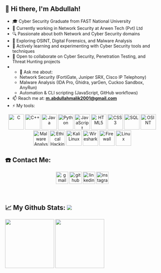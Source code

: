 ## 👋 Hi there, I'm Abdullah!

<!--
**abdullahhmalikk/abdullahhmalikk** is a ✨ _special_ ✨ repository because its `README.md` (this file) appears on your GitHub profile.

Here are some ideas to get you started:

-->

- 🎓 Cyber Security Graduate from FAST National University  
- 💼 Currently working in Network Security at Arwen Tech (Pvt) Ltd  
- 🔍 Passionate about both Network and Cyber Security domains  
- 🧠 Exploring OSINT, Digital Forensics, and Malware Analysis  
- 🌱 Actively learning and experimenting with Cyber Security tools and techniques  
- 👯 Open to collaborate on Cyber Security, Penetration Testing, and Threat Hunting projects
- - 💬 Ask me about:  
  - Network Security (FortiGate, Juniper SRX, Cisco IP Telephony)  
  - Malware Analysis (IDA Pro, Ghidra, yarGen, Cuckoo Sandbox, AnyRun)  
  - Automation & CLI scripting (JavaScript, GitHub workflows)
- 📫 Reach me at: **m.abdullahmalik2001@gmail.com**  
- ⚡ My tools:

<p align="center">
<p align="center">
<!-- Programming Languages -->
<img src="https://img.icons8.com/color/48/000000/c-programming.png" alt="C" width="50" height="50"/>
<img src="https://img.icons8.com/color/48/000000/c-plus-plus-logo.png" alt="C++" width="50" height="50"/>
<img src="https://img.icons8.com/color/48/000000/java-coffee-cup-logo.png" alt="Java" width="50" height="50"/>
<img src="https://img.icons8.com/color/48/000000/python.png" alt="Python" width="50" height="50"/>
<img src="https://img.icons8.com/color/48/000000/javascript.png" alt="JavaScript" width="50" height="50"/>
<img src="https://img.icons8.com/color/48/000000/html-5.png" alt="HTML5" width="50" height="50"/>
<img src="https://img.icons8.com/color/48/000000/css3.png" alt="CSS3" width="50" height="50"/>
<img src="https://img.icons8.com/color/48/000000/sql.png" alt="SQL" width="50" height="50"/>

<!-- Cybersecurity & Forensics -->
<img src="https://assets.labs.ine.com/web/badges/low/OSINT.png" alt="OSINT" width="50" height="50"/>
<img src="https://img.icons8.com/external-flaticons-lineal-color-flat-icons/64/000000/external-malware-cyber-security-flaticons-lineal-color-flat-icons.png" alt="Malware Analysis" width="50" height="50"/>
<img src="https://img.icons8.com/fluency/48/000000/anonymous-mask.png" alt="Ethical Hacking" width="50" height="50"/>
<img src="https://img.icons8.com/color/48/000000/kali-linux.png" alt="Kali Linux" width="50" height="50"/>

<!-- Networking -->
<!-- Wireshark -->
<img src="https://i.postimg.cc/Y9kZTP9H/wireshark.png" alt="Wireshark" width="50" height="50"/>
<!-- Firewall -->
<img src="https://i.postimg.cc/Mp2DsQXk/firewall-glyph-icon-vector.jpg" alt="Firewall" width="50" height="50"/>
<img src="https://img.icons8.com/color/48/000000/linux.png" alt="Linux" width="50" height="50"/>

## ☎️ Contact Me:
<p align="center">
<a href = "mailto:m.abdullahmalik2001@gmail.com"><img src='https://img.icons8.com/color/48/000000/gmail.png' alt='gmail' height='40'></a>
<a href = "https://github.com/abdullahhmalikk"><img src='https://img.icons8.com/color/2x/github--v1.png' alt='github' height='40'></a>
<a href = "https://www.linkedin.com/in/abdullahmallik/"><img src='https://img.icons8.com/color/2x/linkedin.png' alt='linkedin' height='40'></a>
<a href = "https://www.instagram.com/abdullahmalik2149?igsh=MWQ1NmlwN3J2NG9kNg=="><img src='https://cdn.icon-icons.com/icons2/1826/PNG/512/4202090instagramlogosocialsocialmedia-115598_115703.png' alt='instagram' height='40'></a>

<p>&nbsp;</p>

## 📈 My Github Stats:     <a href="https://github.com/abdullahhmalikk"> <img src="https://komarev.com/ghpvc/?username=abdullahhmalikk&label=Profile+Views&color=2e8b57&style=flat" /></a>
<a href="https://github.com/abdullahhmalikk"><img height="160px" src="https://github-readme-stats.vercel.app/api?username=abdullahhmalikk&count_private=true&include_all_commits=true&show_icons=true&hide_border=true&border_radius=15&line_height=24&&title_color=020024&text_color=ffffff&icon_color=020024&bg_color=4,C06C84,6C5B7B,355C7D" /></a>
  <a href="https://github.com/abdullahhmalikk/">
  <img height="160px" src="https://github-readme-stats.vercel.app/api/top-langs/?username=abdullahhmalikk&langs_count=6&layout=compact&hide_border=true&border_radius=15&line_height=24&card_width=380&title_color=020024&text_color=ffffff&bg_color=1,355C7D,6C5B7B,C06C84" /></a>
 <p align="center">
<!-- <img src="https://i.gifer.com/758X.gif" /> -->
<p>&nbsp;</p>
  

